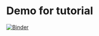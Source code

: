 # Demo for tutorial 
[![Binder](https://mybinder.org/badge_logo.svg)](https://mybinder.org/v2/gh/aselshall/git-tutorial-/HEAD)
